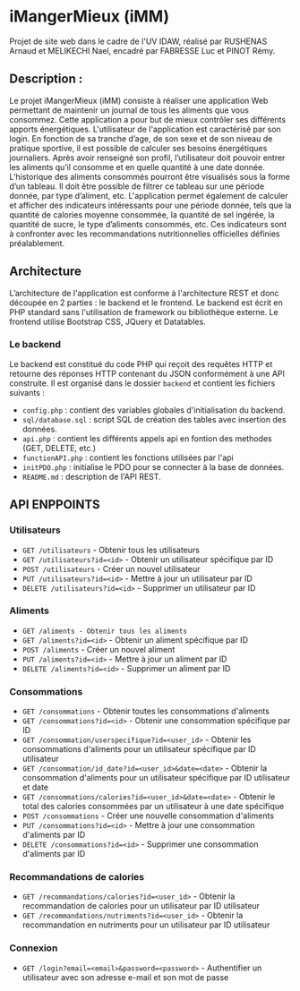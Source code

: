 # iMangerMieux (iMM)
Projet de site web dans le cadre de l'UV IDAW, réalisé par RUSHENAS Arnaud et MELIKECHI Nael, encadré par FABRESSE Luc et PINOT Rémy.

## Description :
Le projet iMangerMieux (iMM) consiste à réaliser une application Web permettant de maintenir un journal de tous les aliments que vous consommez. Cette application a pour but de mieux contrôler ses différents apports énergétiques. L'utilisateur de l'application est caractérisé par son login. En fonction de sa tranche d’age, de son sexe et de son niveau de pratique sportive, il est possible de calculer ses besoins énergétiques journaliers. Après avoir renseigné son profil, l’utilisateur doit pouvoir entrer les aliments qu’il consomme et en quelle quantité à une date donnée. L’historique des aliments consommés pourront être visualisés sous la forme d’un tableau. Il doit être possible de filtrer ce tableau sur une période donnée, par type d’aliment, etc. L'application permet également de calculer et afficher des indicateurs intéressants pour une période donnée, tels que la quantité de calories moyenne consommée, la quantité de sel ingérée, la quantité de sucre, le type d’aliments consommés, etc. Ces indicateurs sont à confronter avec les recommandations nutritionnelles officielles définies préalablement. 


## Architecture
L’architecture de l'application est conforme à l'architecture REST et donc découpée en 2 parties : le backend et le frontend. Le backend est écrit en PHP standard sans l'utilisation de framework ou bibliothèque externe. Le frontend utilise Bootstrap CSS, JQuery et Datatables.

### Le backend
Le backend est constitué du code PHP qui reçoit des requêtes HTTP et retourne des réponses HTTP contenant du JSON conformément à une API construite. Il est organisé dans le dossier `backend` et contient les fichiers suivants :

- `config.php` : contient des variables globales d'initialisation du backend.
- `sql/database.sql` : script SQL de création des tables avec insertion des données.
- `api.php` : contient les différents appels api en fontion des methodes (GET, DELETE, etc.)
- `functionAPI.php` : contient les fonctions utilisées par l'api
- `initPDO.php` : initialise le PDO pour se connecter à la base de données.
- `README.md` : description de l'API REST.

## API ENPPOINTS

### Utilisateurs
- `GET /utilisateurs` - Obtenir tous les utilisateurs
- `GET /utilisateurs?id=<id>` - Obtenir un utilisateur spécifique par ID
- `POST /utilisateurs` - Créer un nouvel utilisateur
- `PUT /utilisateurs?id=<id>` - Mettre à jour un utilisateur par ID
- `DELETE /utilisateurs?id=<id>` - Supprimer un utilisateur par ID

### Aliments
- `GET /aliments - Obtenir tous les aliments`
- `GET /aliments?id=<id>` - Obtenir un aliment spécifique par ID
- `POST /aliments` - Créer un nouvel aliment
- `PUT /aliments?id=<id>` - Mettre à jour un aliment par ID
- `DELETE /aliments?id=<id>` - Supprimer un aliment par ID

### Consommations
- `GET /consommations` - Obtenir toutes les consommations d'aliments
- `GET /consommations?id=<id>` - Obtenir une consommation spécifique par ID
- `GET /consommation/userspecifique?id=<user_id>` - Obtenir les consommations d'aliments pour un utilisateur spécifique par ID utilisateur
- `GET /consommation/id_date?id=<user_id>&date=<date>` - Obtenir la consommation d'aliments pour un utilisateur spécifique par ID utilisateur et date
- `GET /consommations/calories?id=<user_id>&date=<date>` - Obtenir le total des calories consommées par un utilisateur à une date spécifique
- `POST /consommations` - Créer une nouvelle consommation d'aliments
- `PUT /consommations?id=<id>` - Mettre à jour une consommation d'aliments par ID
- `DELETE /consommations?id=<id>` - Supprimer une consommation d'aliments par ID

### Recommandations de calories
- `GET /recommandations/calories?id=<user_id>` - Obtenir la recommandation de calories pour un utilisateur par ID utilisateur
- `GET /recommandations/nutriments?id=<user_id>` - Obtenir la recommandation en nutriments pour un utilisateur par ID utilisateur

### Connexion
- `GET /login?email=<email>&password=<password>` - Authentifier un utilisateur avec son adresse e-mail et son mot de passe